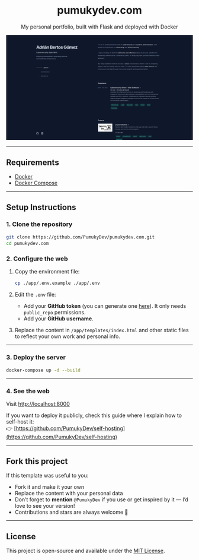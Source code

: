 <h1 align="center">
    pumukydev.com
</h1>
<p align="center">
    My personal portfolio, built with Flask and deployed with Docker
</p>

<p align="center">
    <img src="assets/portfolio.png" alt="portfolio preview">
</p>

---

## Requirements

- [Docker](https://www.docker.com/)
- [Docker Compose](https://docs.docker.com/compose/)

---

## Setup Instructions

### 1. Clone the repository

```bash
git clone https://github.com/PumukyDev/pumukydev.com.git
cd pumukydev.com
```

### 2. Configure the web

1. Copy the environment file:

   ```bash
   cp ./app/.env.example ./app/.env
   ```

2. Edit the `.env` file:

   - Add your **GitHub token** (you can generate one [here](https://github.com/settings/tokens)). It only needs `public_repo` permissions.
   - Add your **GitHub username**.

3. Replace the content in `/app/templates/index.html` and other static files to reflect your own work and personal info.

---

### 3. Deploy the server

```bash
docker-compose up -d --build
```

---

### 4. See the web

Visit [http://localhost:8000](http://localhost:8000)

If you want to deploy it publicly, check this guide where I explain how to self-host it:  
👉 [https://github.com/PumukyDev/self-hosting](https://github.com/PumukyDev/self-hosting)

---

## Fork this project

If this template was useful to you:

- Fork it and make it your own
- Replace the content with your personal data
- Don’t forget to **mention** `@PumukyDev` if you use or get inspired by it — I’d love to see your version!
- Contributions and stars are always welcome 🤍

---

## License

This project is open-source and available under the [MIT License](LICENSE).
